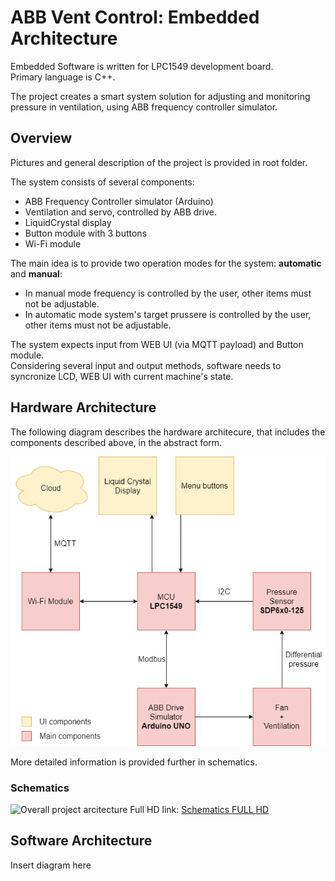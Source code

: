 # ABB Vent Control: Embedded Architecture

Embedded Software is written for LPC1549 development board.<br>
Primary language is C++.

The project creates a smart system solution for adjusting and monitoring pressure in ventilation, using ABB frequency controller simulator.

## Overview

Pictures and general description of the project is provided in root folder.

The system consists of several components:
* ABB Frequency Controller simulator (Arduino)
* Ventilation and servo, controlled by ABB drive.
* LiquidCrystal display
* Button module with 3 buttons
* Wi-Fi module<br>

The main idea is to provide two operation modes for the system: **automatic** and **manual**:
* In manual mode frequency is controlled by the user, other items must not be adjustable.
* In automatic mode system's target prussere is controlled by the user, other items must not be adjustable.<br>

The system expects input from WEB UI (via MQTT payload) and Button module.<br>
Considering several input and output methods, software needs to syncronize LCD, WEB UI with current machine's state.

## Hardware Architecture

The following diagram describes the hardware architecure, that includes the components described above, in the abstract form.

![Hardware Architecture](../images/hw_architecture.png)

More detailed information is provided further in schematics.

### Schematics
![Overall project arcitecture](https://i.imgur.com/IRX7cOy.png)
Full HD link: [Schematics FULL HD](https://i.imgur.com/IRX7cOy.png)

## Software Architecture

Insert diagram here
